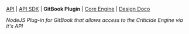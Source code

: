[API](https://github.com/rayk/criticide-api) | [API SDK](https://github.com/rayk/criticide-api-sdk) | **GitBook Plugin** | [Core Engine](https://github.com/rayk/criticide-engine) | [Design Doco](https://rayk.gitbooks.io/criticide-solution/content/)

_NodeJS Plug-in for GitBook that allows access to the Criticide Engine via it's API_
